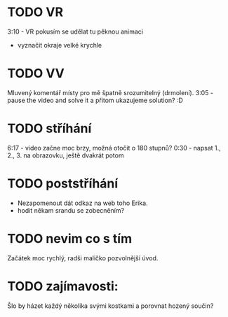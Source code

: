 # TODO VR
3:10 - VR pokusím se udělat tu pěknou animaci
- vyznačit okraje velké krychle

# TODO VV
Mluvený komentář místy pro mě špatně srozumitelný (drmolení).
3:05 - pause the video and solve it a přitom ukazujeme solution? :D 

# TODO stříhání
6:17 - video začne moc brzy, možná otočit o 180 stupnů? 
0:30 - napsat 1., 2., 3. na obrazovku, ještě dvakrát potom

# TODO poststříhání
- Nezapomenout dát odkaz na web toho Erika.
- hodit někam srandu se zobecněním?




# TODO nevim co s tím
Začátek moc rychlý, radši maličko pozvolnější úvod.


# TODO zajímavosti:
Šlo by házet každý několika svými kostkami a porovnat hozený součin?




